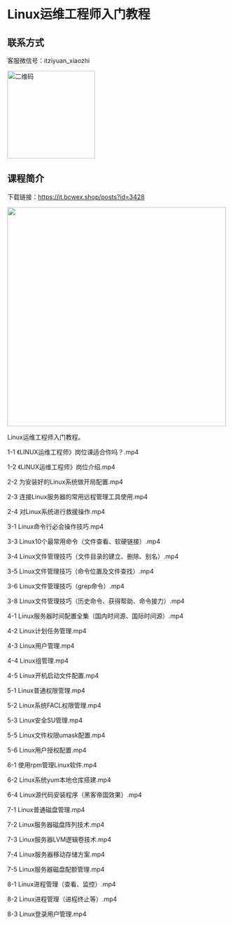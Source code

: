 # Linux运维工程师入门教程

## 联系方式

客服微信号：itziyuan_xiaozhi

<img src="https://ziyuanyun.oss-cn-guangzhou.aliyuncs.com/common/20240614073449/666b82192834a.jpg" width="200" height="200" alt="二维码">

## 课程简介

下载链接：https://it.bcwex.shop/posts?id=3428

<img src="https://ziyuanyun.oss-cn-guangzhou.aliyuncs.com/yun/20240515185151/664493c76dcc2.jpg" width="500" alt="">

  Linux运维工程师入门教程。

 

 1-1 《LINUX运维工程师》岗位课适合你吗？.mp4

 1-2 《LINUX运维工程师》岗位介绍.mp4

 2-2 为安装好的Linux系统做开局配置.mp4

 2-3 连接Linux服务器的常用远程管理工具使用.mp4

 2-4 对Linux系统进行救援操作.mp4

 3-1 Linux命令行必会操作技巧.mp4

 3-3 Linux10个最常用命令（文件查看、软硬链接）.mp4

 3-4 Linux文件管理技巧（文件目录的建立、删除、别名）.mp4

 3-5 Linux文件管理技巧（命令位置及文件查找）.mp4

 3-6 Linux文件管理技巧（grep命令）.mp4

 3-8 Linux文件管理技巧（历史命令、获得帮助、命令接力）.mp4

 4-1 Linux服务器时间配置全集（国内时间源、国际时间源）.mp4

 4-2 Linux计划任务管理.mp4

 4-3 Linux用户管理.mp4

 4-4 Linux组管理.mp4

 4-5 Linux开机启动文件配置.mp4

 5-1 Linux普通权限管理.mp4

 5-2 Linux系统FACL权限管理.mp4

 5-3 Linux安全SU管理.mp4

 5-5 Linux文件权限umask配置.mp4

 5-6 Linux用户授权配置.mp4

 6-1 使用rpm管理Linux软件.mp4

 6-2 Linux系统yum本地仓库搭建.mp4

 6-4 Linux源代码安装程序（黑客帝国效果）.mp4

 7-1 Linux普通磁盘管理.mp4

 7-2 Linux服务器磁盘阵列技术.mp4

 7-3 Linux服务器LVM逻辑卷技术.mp4

 7-4 Linux服务器移动存储方案.mp4

 7-5 Linux服务器磁盘配额管理.mp4

 8-1 Linux进程管理（查看、监控）.mp4

 8-2 Linux进程管理（进程终止等）.mp4

 8-3 Linux登录用户管理.mp4

 &nbsp;

  
